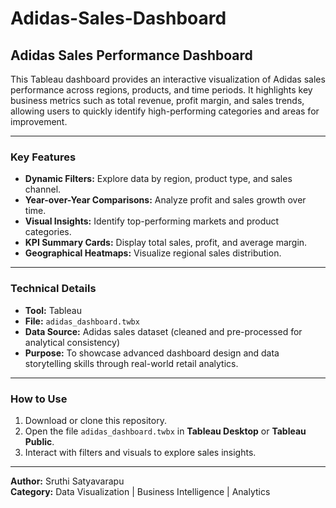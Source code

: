 # Adidas-Sales-Dashboard

## Adidas Sales Performance Dashboard

This Tableau dashboard provides an interactive visualization of Adidas sales performance across regions, products, and time periods. It highlights key business metrics such as total revenue, profit margin, and sales trends, allowing users to quickly identify high-performing categories and areas for improvement.

---

### Key Features
- **Dynamic Filters:** Explore data by region, product type, and sales channel.  
- **Year-over-Year Comparisons:** Analyze profit and sales growth over time.  
- **Visual Insights:** Identify top-performing markets and product categories.  
- **KPI Summary Cards:** Display total sales, profit, and average margin.  
- **Geographical Heatmaps:** Visualize regional sales distribution.  

---

### Technical Details
- **Tool:** Tableau  
- **File:** `adidas_dashboard.twbx`  
- **Data Source:** Adidas sales dataset (cleaned and pre-processed for analytical consistency)  
- **Purpose:** To showcase advanced dashboard design and data storytelling skills through real-world retail analytics.  

---

### How to Use
1. Download or clone this repository.  
2. Open the file `adidas_dashboard.twbx` in **Tableau Desktop** or **Tableau Public**.  
3. Interact with filters and visuals to explore sales insights.  

---

**Author:** Sruthi Satyavarapu  
**Category:** Data Visualization | Business Intelligence | Analytics
